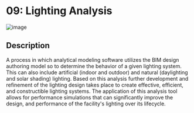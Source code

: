 # 09: Lighting Analysis

![image](https://github.com/user-attachments/assets/130d6b74-ec6a-49a4-a32a-7641b211e48e)

## Description
A process in which analytical modeling software utilizes the BIM design authoring model so to determine the behavior of a given lighting system. This can also include artificial (indoor and outdoor) and natural (daylighting and solar shading) lighting. Based on this analysis further development and refinement of the lighting design takes place to create effective, efficient, and constructible lighting systems. The application of this analysis tool allows for performance simulations that can significantly improve the design, and performance of the facility's lighting over its lifecycle.

 
